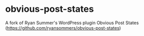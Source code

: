 # obvious-post-states

A fork of Ryan Summer's WordPress plugin Obvious Post States (https://github.com/ryansommers/obvious-post-states)